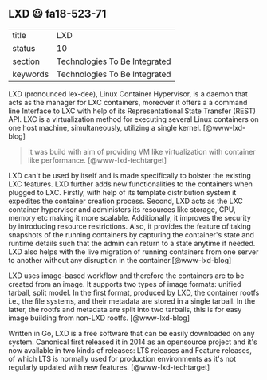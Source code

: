 ## LXD :smiley: fa18-523-71


|          |                               |
| -------- | ----------------------------- |
| title    | LXD                           | 
| status   | 10                            |
| section  | Technologies To Be Integrated |
| keywords | Technologies To Be Integrated |

LXD (pronounced lex-dee), Linux Container Hypervisor, is a daemon that acts as the manager for LXC containers, moreover it offers a a command line Interface to LXC with help of its Representational State Transfer (REST) API.  LXC is a virtualization method for executing several Linux containers on one host machine, simultaneously, utilizing a single kernel. [@www-lxd-blog]

> It was build with aim of providing VM like virtualization with container like performance. [@www-lxd-techtarget]

LXD can\'t be used by itself and is made specifically to bolster the existing LXC features. LXD further adds new functionalities to the containers when plugged to LXC. Firstly, with help of its template distribution system it expedites the container creation process. Second, LXD acts as the LXC container hypervisor and administers its resources like storage, CPU, memory etc making it more scalable. Additionally, it improves the security by introducing resource restrictions. Also, it provides the feature of taking snapshots of the running containers by capturing the container\'s state and runtime details such that the admin can return to a state anytime if needed. LXD also helps with the live migration of running containers from one server to another without any disruption in the container.[@www-lxd-blog]

LXD uses image-based workflow and therefore the containers are to be created from an image. It supports two types of image formats: unified tarball, split model.  In the first format, produced by LXD, the container rootfs i.e., the file systems, and their metadata are stored in a single tarball. In the latter, the rootfs and metadata are split into two tarballs, this is for easy image building from non-LXD rootfs. [@www-lxd-blog]

Written in Go, LXD is a free software that can be easily downloaded on any system. Canonical first released it in 2014 as an opensource project and it\'s now available in two kinds of releases\: LTS releases and Feature releases, of which LTS is normally used for production environments as it\'s not regularly updated with new features. [@www-lxd-techtarget]
